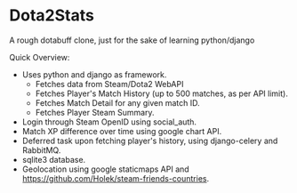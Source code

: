 Dota2Stats
==========

A rough dotabuff clone, just for the sake of learning python/django

Quick Overview:
* Uses python and django as framework.
  * Fetches data from Steam/Dota2 WebAPI
  * Fetches Player's Match History (up to 500 matches, as per API limit).
  * Fetches Match Detail for any given match ID.
  * Fetches Player Steam Summary.
* Login through Steam OpenID using social_auth.
* Match XP difference over time using google chart API.
* Deferred task upon fetching player's history, using django-celery and RabbitMQ.
* sqlite3 database.
* Geolocation using google staticmaps API and https://github.com/Holek/steam-friends-countries.
